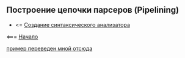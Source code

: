 ## Построение цепочки парсеров (Pipelining)



* <= [Создание синтаксического анализатора](https://github.com/steklopod/LexerParser/blob/master/src/main/resources/docs/p02-Building_Parser.md)

<=== [Начало](https://github.com/steklopod/LexerParser/blob/master/README.md)

[пример переведен мной отсюда](https://enear.github.io/2016/03/31/parser-combinators/)
